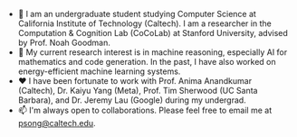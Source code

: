 - 👋 I am an undergraduate student studying Computer Science at California Institute of Technology (Caltech). I am a researcher in the <a style="text-decoration: none" target="_blank" href="https://cocolab.stanford.edu/">Computation & Cognition Lab (CoCoLab)</a> at Stanford University, advised by Prof. <a style="text-decoration: none" target="_blank" href="https://cocolab.stanford.edu/ndg.html">Noah Goodman</a>.
- 🔎 My current research interest is in machine reasoning, especially AI for mathematics and code generation. In the past, I have also worked on energy-efficient machine learning systems.
- ❤️ I have been fortunate to work with Prof. <a style="text-decoration: none" target="_blank" href="http://tensorlab.cms.caltech.edu/users/anima/">Anima Anandkumar</a> (Caltech), Dr. <a style="text-decoration: none" target="_blank" href="https://yangky11.github.io/">Kaiyu Yang</a> (Meta), Prof. <a style="text-decoration: none" target="_blank" href="https://www.arch.cs.ucsb.edu/prof-sherwood">Tim Sherwood</a> (UC Santa Barbara), and Dr. <a style="text-decoration: none" target="_blank" href="https://dl.acm.org/profile/81100206077">Jeremy Lau</a> (Google) during my undergrad.
- 📫 I'm always open to collaborations. Please feel free to email me at psong@caltech.edu.
<!---
Peiyang-Song/Peiyang-Song is a ✨ special ✨ repository because its `README.md` (this file) appears on your GitHub profile.
You can click the Preview link to take a look at your changes.
--->
